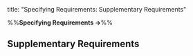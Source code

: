 <frontmatter>
title: "Specifying Requirements: Supplementary Requirements"
</frontmatter>

<link rel="stylesheet" href="{{baseUrl}}/css/textbook.css">

<div class="website-content" id="all">

%%**Specifying Requirements →**%%

## Supplementary Requirements

<div id="main">

<include src="what/embed.md" boilerplate  />

</div>

</div>
